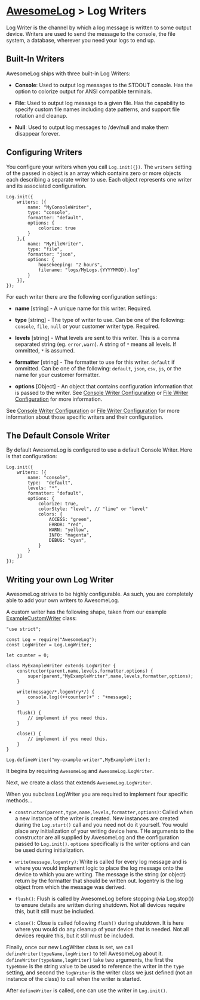 # [AwesomeLog](../README.md) > Log Writers

Log Writer is the channel by which a log message is written to some output device.  Writers are used to send the message to the console, the file system, a database, wherever you need your logs to end up.

## Built-In Writers

AwesomeLog ships with three built-in Log Writers:

- **Console**: Used to output log messages to the STDOUT console. Has the option to colorize output for ANSI compatible terminals.

- **File**: Used to output log message to a given file. Has the capability to specify custom file names including date patterns, and support file rotation and cleanup.

- **Null**: Used to output log messages to /dev/null and make them disappear forever.

## Configuring Writers

You configure your writers when you call `Log.init({})`. The `writers` setting of the passed in object is an array which contains zero or more objects each describing a separate writer to use. Each object represents one writer and its associated configuration.

```
Log.init({
	writers: [{
		name: "MyConsoleWriter",
		type: "console",
		formatter: "default",
		options: {
			colorize: true
		}
	},{
		name: "MyFileWriter",
		type: "file",
		formatter: "json",
		options: {
			housekeeping: "2 hours",
			filename: "logs/MyLogs.{YYYYMMDD}.log"
		}
	}],
});
```

For each writer there are the following configuration settings:

 - **name** [string] - A unique name for this writer. Required.

 - **type** [string] - The type of writer to use. Can be one of the following: `console`, `file`, `null` or your customer writer type. Required.

 - **levels** [string] - What levels are sent to this writer. This is a comma separated string (eg. `error,warn`). A string of `*` means all levels. If ommitted, `*` is assumed.

 - **formatter** [string] - The formatter to use for this writer. `default` if ommitted.  Can be one of the following: `default`, `json`, `csv`, `js`, or the name for your customer formatter.

 - **options** [Object] - An object that contains configuration information that is passed to the writer.  See [Console Writer Configuration](./docs/ConsoleWriterConfiguration) or [File Writer Configuration](./docs/FileWriterConfiguration) for more information.

See [Console Writer Configuration](./docs/ConsoleWriterConfiguration) or [File Writer Configuration](./docs/FileWriterConfiguration) for more information about those specific writers and their configuration.

## The Default Console Writer

By default AwesomeLog is configured to use a default Console Writer. Here is that configuration:

```
Log.init({
	writers: [{
		name: "console",
		type:  "default",
		levels: "*",
		formatter: "default",
		options: {
			colorize: true,
			colorStyle: "level", // "line" or "level"
			colors: {
				ACCESS: "green",
				ERROR: "red",
				WARN: "yellow",
				INFO: "magenta",
				DEBUG: "cyan",
			}
		}
	}]
});
```

## Writing your own Log Writer

AwesomeLog strives to be highly configurable. As such, you are completely able to add your own writers to AwesomeLog.

A custom writer has the following shape, taken from our example [ExampleCustomWriter](./examples/ExampleCustomWriter) class:

```
"use strict";

const Log = require("AwesomeLog");
const LogWriter = Log.LogWriter;

let counter = 0;

class MyExampleWriter extends LogWriter {
	constructor(parent,name,levels,formatter,options) {
		super(parent,"MyExampleWriter",name,levels,formatter,options);
	}

	write(message/*,logentry*/) {
		console.log((++counter)+" : "+message);
	}

	flush() {
		// implement if you need this.
	}

	close() {
		// implement if you need this.
	}
}

Log.defineWriter("my-example-writer",MyExampleWriter);
```

It begins by requiring `AwesomeLog` and `AwesomeLog.LogWriter`.

Next, we create a class that extends `AwesomeLog.LogWriter`.

When you subclass LogWriter you are required to implement four specific methods...

 - `constructor(parent,type,name,levels,formatter,options)`: Called when a new instance of the writer is created. New instances are created during the `Log.start()` call and you need not do it yourself.  You would place any initialization of your writing device here. THe arguments to the constructor are all supplied by AwesomeLog and the configuration passed to `Log.init()`.  `options` specifically is the writer options and can be used during initialization.

 - `write(message,logentry)`: Write is called for every log message and is where you would implement logic to place the log message onto the device to which you are writing.  The message is the string (or object) return by the formatter that should be written out. logentry is the log object from which the message was derived.

 - `flush()`: Flush is called by AwesomeLog before stopping (via Log.stop()) to ensure details are written during shutdown. Not all devices require this, but it still must be included.

 - `close()`: Close is called following `flush()` during shutdown. It is here where you would do any cleanup of your device that is needed.  Not all devices require this, but it still must be included.

Finally, once our new LogWriter class is set, we call `defineWriter(typeName,logWriter)` to tell AwesomeLog about it.  `defineWriter(typeName,logWriter)` take two arguments, the first the `typeName` is the string value to be used to reference the writer in the `type` setting, and second the `logWriter` is the writer class we just defined (not an instance of the class) to call when the writer is started.

After `defineWriter` is called, one can use the writer in `Log.init()`.
